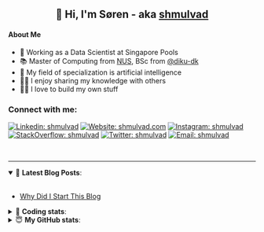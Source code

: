 <h2 align="center">
	👋 Hi, I'm Søren - aka <a href="https://shmulvad.com">shmulvad</a>
</h2>

#### About Me
- 🤖 Working as a Data Scientist at Singapore Pools
- 📚 Master of Computing from [NUS], BSc from [@diku-dk]
- 🧠 My field of specialization is artificial intelligence
- 👨‍🏫 I enjoy sharing my knowledge with others
- 👨‍💻 I love to build my own stuff

### Connect with me:

[![Linkedin: shmulvad](https://img.shields.io/badge/shmulvad-blue?style=flat&logo=Linkedin&logoColor=white)][linkedin]
[![Website: shmulvad.com](https://img.shields.io/badge/shmulvad.com-47CCCC?&style=flat&logo=Google-Chrome&logoColor=white)][website]
[![Instagram: shmulvad](https://img.shields.io/badge/-@shmulvad-purple?style=flat&logo=Instagram&logoColor=white)][instagram]
[![StackOverflow: shmulvad](https://img.shields.io/badge/shmulvad-FE7A16?style=flat&logo=stack-overflow&logoColor=white)][stackOverflow]
[![Twitter: shmulvad](https://img.shields.io/badge/@shmulvad-1ca0f1?style=flat&logo=twitter&logoColor=white)][twitter]
[![Email: shmulvad](https://img.shields.io/badge/shmulvad-D14836?style=flat&logo=gmail&logoColor=white)][mail]

<br />

---

<details open>
 <summary>📕 <b>Latest Blog Posts</b>: </summary>

<br>

<!-- BLOG-POST-LIST:START -->
- [Why Did I Start This Blog](https://shmulvad.com/blog/why-did-start-this-blog)
<!-- BLOG-POST-LIST:END -->

</details>

<!-- --- -->

<details>
 <summary>🤖 <b>Coding stats</b>: </summary>

<br>

NOTE: Doesn't track coding at work or work done in environments such as Jupyter Notebooks.

<!--START_SECTION:waka-->
![Code Time](http://img.shields.io/badge/Code%20Time-2%2C132%20hrs%2048%20mins-blue)

**I'm a Night 🦉** 

```text
🌞 Morning                440 commits         ██░░░░░░░░░░░░░░░░░░░░░░░   09.07 % 
🌆 Daytime                1250 commits        ██████░░░░░░░░░░░░░░░░░░░   25.78 % 
🌃 Evening                2000 commits        ██████████░░░░░░░░░░░░░░░   41.25 % 
🌙 Night                  1159 commits        ██████░░░░░░░░░░░░░░░░░░░   23.90 % 
```


📊 **This Week I Spent My Time On** 

```text
💬 Programming Languages: 
TypeScript               4 hrs 52 mins       ██████████░░░░░░░░░░░░░░░   41.21 % 
Python                   3 hrs 46 mins       ████████░░░░░░░░░░░░░░░░░   31.85 % 
Other                    1 hr 47 mins        ████░░░░░░░░░░░░░░░░░░░░░   15.12 % 
SCSS                     40 mins             █░░░░░░░░░░░░░░░░░░░░░░░░   05.71 % 
Markdown                 10 mins             ░░░░░░░░░░░░░░░░░░░░░░░░░   01.43 % 

🔥 Editors: 
VS Code                  10 hrs 2 mins       █████████████████████░░░░   84.88 % 
Zsh                      1 hr 47 mins        ████░░░░░░░░░░░░░░░░░░░░░   15.12 % 

🐱‍💻 Projects: 
chatbot_django           4 hrs 42 mins       ██████████░░░░░░░░░░░░░░░   39.77 % 
sppl-chatbot             4 hrs               ████████░░░░░░░░░░░░░░░░░   33.90 % 
datapakke-interface      1 hr 38 mins        ███░░░░░░░░░░░░░░░░░░░░░░   13.91 % 
Terminal                 1 hr 13 mins        ███░░░░░░░░░░░░░░░░░░░░░░   10.31 % 
local_econ_model         9 mins              ░░░░░░░░░░░░░░░░░░░░░░░░░   01.28 % 
```


 Last Updated on 06/09/2023 18:41:06 UTC
<!--END_SECTION:waka-->

</details>

<!-- --- -->

<details>
 <summary>😇 <b>My GitHub stats</b>: </summary>

<br>

<img align="left" alt="shmulvad's Github Stats" src="https://github-readme-stats.vercel.app/api?username=shmulvad&show_icons=true&hide_border=true" />

</details>



[website]: https://shmulvad.com
[twitter]: https://twitter.com/shmulvad
[linkedin]: https://linkedin.com/in/shmulvad
[instagram]: https://instagram.com/shmulvad
[stackOverflow]: https://stackoverflow.com/users/9248793/shmulvad
[mail]: mailto:shmulvad@gmail.com
[@diku-dk]: https://github.com/diku-dk
[github]: https://github.com/shmulvad
[NUS]: https://www.nus.edu.sg